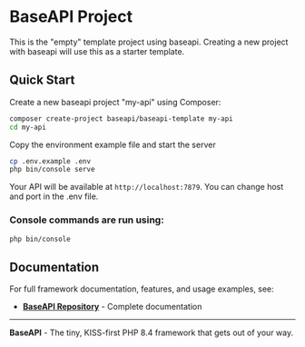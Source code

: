 # BaseAPI Project

This is the "empty" template project using baseapi.
Creating a new project with baseapi will use this as a starter template.

## Quick Start

Create a new baseapi project "my-api" using Composer:

```bash
composer create-project baseapi/baseapi-template my-api
cd my-api
```

Copy the environment example file and start the server

```bash
cp .env.example .env
php bin/console serve
```

Your API will be available at `http://localhost:7879`.
You can change host and port in the .env file.

### Console commands are run using:

```bash
php bin/console
```

## Documentation

For full framework documentation, features, and usage examples, see:
- **[BaseAPI Repository](https://github.com/timanthonyalexander/base-api)** - Complete documentation

---

**BaseAPI** - The tiny, KISS-first PHP 8.4 framework that gets out of your way.
